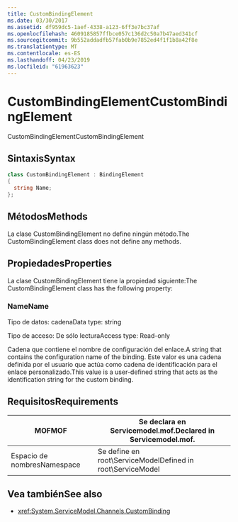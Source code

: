 ```yaml
---
title: CustomBindingElement
ms.date: 03/30/2017
ms.assetid: df959dc5-1aef-4338-a123-6ff3e7bc37af
ms.openlocfilehash: 4609185857ffbce057c136d2c50a7b47aed341cf
ms.sourcegitcommit: 9b552addadfb57fab0b9e7852ed4f1f1b8a42f8e
ms.translationtype: MT
ms.contentlocale: es-ES
ms.lasthandoff: 04/23/2019
ms.locfileid: "61963623"
---
```

# <a name="custombindingelement"></a><span data-ttu-id="365f4-102">CustomBindingElement</span><span class="sxs-lookup"><span data-stu-id="365f4-102">CustomBindingElement</span></span>
<span data-ttu-id="365f4-103">CustomBindingElement</span><span class="sxs-lookup"><span data-stu-id="365f4-103">CustomBindingElement</span></span>  
  
## <a name="syntax"></a><span data-ttu-id="365f4-104">Sintaxis</span><span class="sxs-lookup"><span data-stu-id="365f4-104">Syntax</span></span>  
  
```csharp
class CustomBindingElement : BindingElement  
{  
  string Name;  
};  
```  
  
## <a name="methods"></a><span data-ttu-id="365f4-105">Métodos</span><span class="sxs-lookup"><span data-stu-id="365f4-105">Methods</span></span>  
 <span data-ttu-id="365f4-106">La clase CustomBindingElement no define ningún método.</span><span class="sxs-lookup"><span data-stu-id="365f4-106">The CustomBindingElement class does not define any methods.</span></span>  
  
## <a name="properties"></a><span data-ttu-id="365f4-107">Propiedades</span><span class="sxs-lookup"><span data-stu-id="365f4-107">Properties</span></span>  
 <span data-ttu-id="365f4-108">La clase CustomBindingElement tiene la propiedad siguiente:</span><span class="sxs-lookup"><span data-stu-id="365f4-108">The CustomBindingElement class has the following property:</span></span>  
  
### <a name="name"></a><span data-ttu-id="365f4-109">Name</span><span class="sxs-lookup"><span data-stu-id="365f4-109">Name</span></span>  
 <span data-ttu-id="365f4-110">Tipo de datos: cadena</span><span class="sxs-lookup"><span data-stu-id="365f4-110">Data type: string</span></span>  
  
 <span data-ttu-id="365f4-111">Tipo de acceso: De sólo lectura</span><span class="sxs-lookup"><span data-stu-id="365f4-111">Access type: Read-only</span></span>  
  
 <span data-ttu-id="365f4-112">Cadena que contiene el nombre de configuración del enlace.</span><span class="sxs-lookup"><span data-stu-id="365f4-112">A string that contains the configuration name of the binding.</span></span> <span data-ttu-id="365f4-113">Este valor es una cadena definida por el usuario que actúa como cadena de identificación para el enlace personalizado.</span><span class="sxs-lookup"><span data-stu-id="365f4-113">This value is a user-defined string that acts as the identification string for the custom binding.</span></span>  
  
## <a name="requirements"></a><span data-ttu-id="365f4-114">Requisitos</span><span class="sxs-lookup"><span data-stu-id="365f4-114">Requirements</span></span>  
  
|<span data-ttu-id="365f4-115">MOF</span><span class="sxs-lookup"><span data-stu-id="365f4-115">MOF</span></span>|<span data-ttu-id="365f4-116">Se declara en Servicemodel.mof.</span><span class="sxs-lookup"><span data-stu-id="365f4-116">Declared in Servicemodel.mof.</span></span>|  
|---------|-----------------------------------|  
|<span data-ttu-id="365f4-117">Espacio de nombres</span><span class="sxs-lookup"><span data-stu-id="365f4-117">Namespace</span></span>|<span data-ttu-id="365f4-118">Se define en root\ServiceModel</span><span class="sxs-lookup"><span data-stu-id="365f4-118">Defined in root\ServiceModel</span></span>|  
  
## <a name="see-also"></a><span data-ttu-id="365f4-119">Vea también</span><span class="sxs-lookup"><span data-stu-id="365f4-119">See also</span></span>

- <xref:System.ServiceModel.Channels.CustomBinding>
